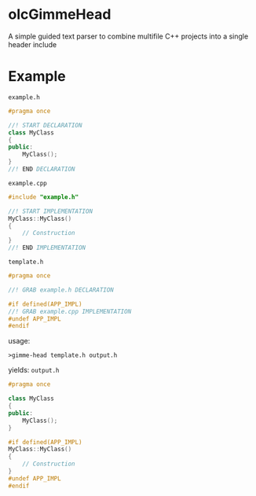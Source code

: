 # olcGimmeHead
A simple guided text parser to combine multifile C++ projects into a single header include

# Example
`example.h`
```cpp
#pragma once

//! START DECLARATION
class MyClass 
{
public:
	MyClass();
}
//! END DECLARATION

```

`example.cpp`
```cpp
#include "example.h"

//! START IMPLEMENTATION
MyClass::MyClass()
{
	// Construction
}
//! END IMPLEMENTATION

```

`template.h`
```cpp
#pragma once

//! GRAB example.h DECLARATION

#if defined(APP_IMPL)
//! GRAB example.cpp IMPLEMENTATION
#undef APP_IMPL
#endif
```

usage:
```
>gimme-head template.h output.h
```

yields:
`output.h`
```cpp
#pragma once

class MyClass 
{
public:
	MyClass();
}

#if defined(APP_IMPL)
MyClass::MyClass()
{
	// Construction
}
#undef APP_IMPL
#endif
```



